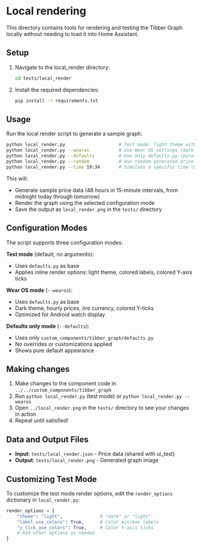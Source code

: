 # Local rendering

This directory contains tools for rendering and testing the Tibber Graph locally without needing to load it into Home Assistant.

## Setup

1. Navigate to the local_render directory:

   ```bash
   cd tests/local_render
   ```

2. Install the required dependencies:

   ```bash
   pip install -r requirements.txt
   ```

## Usage

Run the local render script to generate a sample graph:

```bash
python local_render.py                    # Test mode: light theme with colored labels (default)
python local_render.py --wearos           # Use Wear OS settings (dark theme, hourly prices, öre currency)
python local_render.py --defaults         # Use only defaults.py (pure defaults, no overrides)
python local_render.py --random           # Use random generated price data instead of real Tibber data
python local_render.py --time 19:34       # Simulate a specific time (e.g., 19:34 today)
```

This will:

- Generate sample price data (48 hours in 15-minute intervals, from midnight today through tomorrow)
- Render the graph using the selected configuration mode
- Save the output as `local_render.png` in the `tests/` directory

## Configuration Modes

The script supports three configuration modes:

**Test mode** (default, no arguments):

- Uses `defaults.py` as base
- Applies inline render options: light theme, colored labels, colored Y-axis ticks

**Wear OS mode** (`--wearos`):

- Uses `defaults.py` as base
- Dark theme, hourly prices, öre currency, colored Y-ticks
- Optimized for Android watch display

**Defaults only mode** (`--defaults`):

- Uses only `custom_components/tibber_graph/defaults.py`
- No overrides or customizations applied
- Shows pure default appearance

## Making changes

1. Make changes to the component code in `../../custom_components/tibber_graph`
2. Run `python local_render.py` (test mode) or `python local_render.py --wearos`
3. Open `../local_render.png` in the `tests/` directory to see your changes in action
4. Repeat until satisfied!

## Data and Output Files

- **Input**: `tests/local_render.json` - Price data (shared with ui_test)
- **Output**: `tests/local_render.png` - Generated graph image

## Customizing Test Mode

To customize the test mode render options, edit the `render_options` dictionary in `local_render.py`:

```python
render_options = {
    "theme": "light",              # "dark" or "light"
    "label_use_colors": True,      # Color min/max labels
    "y_tick_use_colors": True,     # Color Y-axis ticks
    # Add other options as needed
}
```
